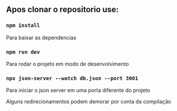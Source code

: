
## Apos clonar o repositorio use:

### `npm install`

Para baixar as dependencias

### `npm run dev`

Para rodar o projeto em modo de desenvolvimento

### `npx json-server --watch db.json --port 3001`

Para iniciar o json server em uma porta diferente do projeto 

Alguns redirecionamentos podem demorar por conta da compilação
